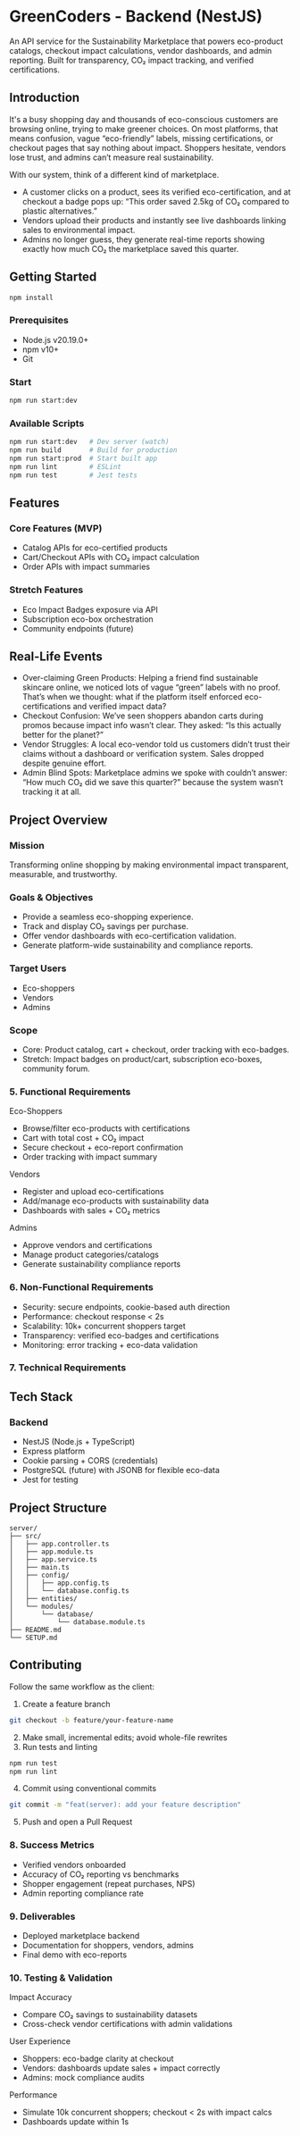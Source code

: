 # GreenCoders - Backend (NestJS)

An API service for the Sustainability Marketplace that powers eco-product catalogs, checkout impact calculations, vendor dashboards, and admin reporting. Built for transparency, CO₂ impact tracking, and verified certifications.

## Introduction

It's a busy shopping day and thousands of eco-conscious customers are browsing online, trying to make greener choices. On most platforms, that means confusion, vague “eco-friendly” labels, missing certifications, or checkout pages that say nothing about impact. Shoppers hesitate, vendors lose trust, and admins can’t measure real sustainability.

With our system, think of a different kind of marketplace.
- A customer clicks on a product, sees its verified eco-certification, and at checkout a badge pops up: “This order saved 2.5kg of CO₂ compared to plastic alternatives.”
- Vendors upload their products and instantly see live dashboards linking sales to environmental impact.
- Admins no longer guess, they generate real-time reports showing exactly how much CO₂ the marketplace saved this quarter.


## Getting Started

```bash
npm install
```

### Prerequisites
- Node.js v20.19.0+
- npm v10+
- Git

### Start
```bash
npm run start:dev
```

### Available Scripts
```bash
npm run start:dev   # Dev server (watch)
npm run build       # Build for production
npm run start:prod  # Start built app
npm run lint        # ESLint
npm run test        # Jest tests
```

## Features

### Core Features (MVP)
- Catalog APIs for eco-certified products
- Cart/Checkout APIs with CO₂ impact calculation
- Order APIs with impact summaries

### Stretch Features
- Eco Impact Badges exposure via API
- Subscription eco-box orchestration
- Community endpoints (future)

## Real-Life Events

- Over-claiming Green Products: Helping a friend find sustainable skincare online, we noticed lots of vague “green” labels with no proof. That’s when we thought: what if the platform itself enforced eco-certifications and verified impact data?
- Checkout Confusion: We’ve seen shoppers abandon carts during promos because impact info wasn’t clear. They asked: “Is this actually better for the planet?”
- Vendor Struggles: A local eco-vendor told us customers didn’t trust their claims without a dashboard or verification system. Sales dropped despite genuine effort.
- Admin Blind Spots: Marketplace admins we spoke with couldn’t answer: “How much CO₂ did we save this quarter?” because the system wasn’t tracking it at all.

## Project Overview

### Mission
Transforming online shopping by making environmental impact transparent, measurable, and trustworthy.

### Goals & Objectives
- Provide a seamless eco-shopping experience.
- Track and display CO₂ savings per purchase.
- Offer vendor dashboards with eco-certification validation.
- Generate platform-wide sustainability and compliance reports.

### Target Users
- Eco-shoppers
- Vendors
- Admins

### Scope
- Core: Product catalog, cart + checkout, order tracking with eco-badges.
- Stretch: Impact badges on product/cart, subscription eco-boxes, community forum.

### 5. Functional Requirements

Eco-Shoppers
- Browse/filter eco-products with certifications
- Cart with total cost + CO₂ impact
- Secure checkout + eco-report confirmation
- Order tracking with impact summary

Vendors
- Register and upload eco-certifications
- Add/manage eco-products with sustainability data
- Dashboards with sales + CO₂ metrics

Admins
- Approve vendors and certifications
- Manage product categories/catalogs
- Generate sustainability compliance reports

### 6. Non-Functional Requirements
- Security: secure endpoints, cookie-based auth direction
- Performance: checkout response < 2s
- Scalability: 10k+ concurrent shoppers target
- Transparency: verified eco-badges and certifications
- Monitoring: error tracking + eco-data validation

### 7. Technical Requirements

## Tech Stack

### Backend
- NestJS (Node.js + TypeScript)
- Express platform
- Cookie parsing + CORS (credentials)
- PostgreSQL (future) with JSONB for flexible eco-data
- Jest for testing

## Project Structure

```
server/
├── src/
│   ├── app.controller.ts
│   ├── app.module.ts
│   ├── app.service.ts
│   ├── main.ts
│   ├── config/
│   │   ├── app.config.ts
│   │   └── database.config.ts
│   ├── entities/
│   └── modules/
│       └── database/
│           └── database.module.ts
├── README.md
└── SETUP.md
```

## Contributing

Follow the same workflow as the client:

1. Create a feature branch
```bash
git checkout -b feature/your-feature-name
```
2. Make small, incremental edits; avoid whole-file rewrites
3. Run tests and linting
```bash
npm run test
npm run lint
```
4. Commit using conventional commits
```bash
git commit -m "feat(server): add your feature description"
```
5. Push and open a Pull Request

### 8. Success Metrics
- Verified vendors onboarded
- Accuracy of CO₂ reporting vs benchmarks
- Shopper engagement (repeat purchases, NPS)
- Admin reporting compliance rate

### 9. Deliverables
- Deployed marketplace backend
- Documentation for shoppers, vendors, admins
- Final demo with eco-reports

### 10. Testing & Validation
Impact Accuracy
- Compare CO₂ savings to sustainability datasets
- Cross-check vendor certifications with admin validations

User Experience
- Shoppers: eco-badge clarity at checkout
- Vendors: dashboards update sales + impact correctly
- Admins: mock compliance audits

Performance
- Simulate 10k concurrent shoppers; checkout < 2s with impact calcs
- Dashboards update within 1s